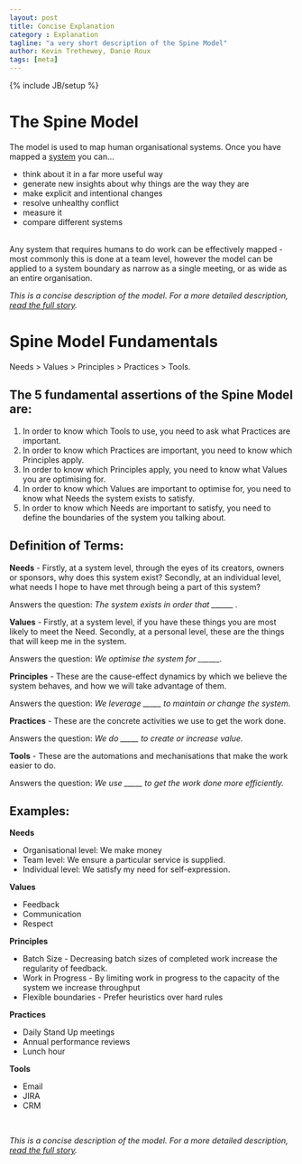```yaml
---
layout: post
title: Concise Explanation
category : Explanation
tagline: "a very short description of the Spine Model"
author: Kevin Trethewey, Danie Roux
tags: [meta]
---
```

{% include JB/setup %}

# The Spine Model

The model is used to map human organisational systems. Once you have mapped a [system](/FAQ/WhatIsASystem) you can...

* think about it in a far more useful way
* generate new insights about why things are the way they are
* make explicit and intentional changes
* resolve unhealthy conflict
* measure it
* compare different systems

<br>
Any system that requires humans to do work can be effectively mapped - most commonly this is done at a team level, however the model can be applied to a system boundary as narrow as a single meeting, or as wide as an entire organisation.

*This is a concise description of the model. For a more detailed description, [read the full story](/explanation/introduction/).*

# Spine Model Fundamentals

Needs > Values > Principles > Practices > Tools.

## The 5 fundamental assertions of the Spine Model are:

1. In order to know which Tools to use, you need to ask what Practices are important.
1. In order to know which Practices are important, you need to know which Principles apply.
1. In order to know which Principles apply, you need to know what Values you are optimising for.
1. In order to know which Values are important to optimise for, you need to know what Needs the system exists to satisfy.
1. In order to know which Needs are important to satisfy, you need to define the boundaries of the system you talking about.

## Definition of Terms:

**Needs** - Firstly, at a system level, through the eyes of its creators, owners or sponsors, why does this system exist? Secondly, at an individual level, what needs I hope to have met through being a part of this system? 

Answers the question: *The system exists in order that ______ .* 

**Values** - Firstly, at a system level, if you have these things you are most likely to meet the Need. Secondly, at a personal level, these are the things that will keep me in the system. 

Answers the question: *We optimise the system for ______.*

**Principles** - These are the cause-effect dynamics by which we believe the system behaves, and how we will take advantage of them. 

Answers the question: *We leverage _____ to maintain or change the system.*

**Practices** - These are the concrete activities we use to get the work done. 

Answers the question: *We do _____ to create or increase value.*

**Tools** - These are the automations and mechanisations that make the work easier to do. 

Answers the question: *We use _____ to get the work done more efficiently.*

## Examples:

**Needs**

* Organisational level: We make money
* Team level: We ensure a particular service is supplied. 
* Individual level: We satisfy my need for self-expression.

**Values** 

* Feedback
* Communication 
* Respect
  
**Principles** 

* Batch Size - Decreasing batch sizes of completed work increase the regularity of feedback.
* Work in Progress - By limiting work in progress to the capacity of the system we increase throughput
* Flexible boundaries - Prefer heuristics over hard rules

**Practices** 

* Daily Stand Up meetings
* Annual performance reviews
* Lunch hour

**Tools** 

* Email
* JIRA
* CRM

<br>

*This is a concise description of the model. For a more detailed description, [read the full story](/explanation/introduction/).*